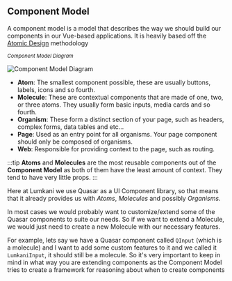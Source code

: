 ## Component Model

A component model is a model that describes the way we should build our components in our Vue-based applications. It is heavily based off the [Atomic Design](http://bradfrost.com/blog/post/atomic-web-design/) methodology

<small><i>Component Model Diagram</i></small>

![Component Model Diagram](/component-model.png)

* **Atom**: The smallest component possible, these are usually buttons, labels, icons and so fourth.
* **Molecule**: These are contextual components that are made of one, two, or three atoms. They usually form basic inputs, media cards and so fourth.
* **Organism**: These form a distinct section of your page, such as headers, complex forms, data tables and etc...
* **Page**: Used as an entry point for all organisms. Your page component should only be composed of organisms.
* **Web**: Responsible for providing context to the page, such as routing.

:::tip
**Atoms** and **Molecules** are the most reusable components out of the **Component Model** as both of them have the least amount of context. They tend to have very little props.
:::

Here at Lumkani we use Quasar as a UI Component library, so that means that it already provides us with *Atoms*, *Molecules* and possibly *Organisms*.

In most cases we would probably want to customize/extend some of the Quasar components to suite our needs. So if we want to extend a Molecule, we would just need to create a new Molecule with our necessary features.

For example, lets say we have a Quasar component called `QInput` (which is a molecule) and I want to add some custom features to it and we called it `LumkaniInput`, it should still be a molecule. So it's very important to keep in mind in what way you are extending components as the Component Model tries to create a framework for reasoning about when to create components